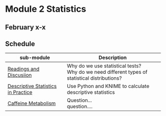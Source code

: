 # Module 2 Statistics  

## February x-x

## Schedule


| sub-module|Description|
|---|---|
|[Readings and Discusiion](https://bnorthan.github.io/inf-428-data-analytics-online/Module2/WhyStatistics) | Why do we use statistical tests?<br> Why do we need different types of statistical distributions? |
|[Descriptive Statistics in Practice](https://bnorthan.github.io/inf-428-data-analytics-online/Module2/Discussion) | Use Python and KNIME to calculate descriptive statistics|
|[Caffeine Metabolism](https://bnorthan.github.io/inf-428-data-analytics-online/Module1/Caffeine) | Question...<br> question.... |

